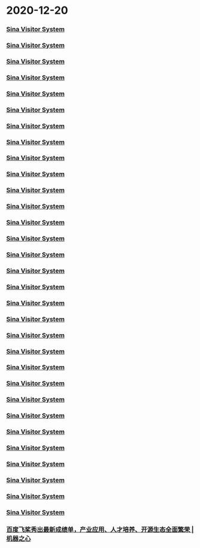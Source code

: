 
# 2020-12-20

### [Sina Visitor System](https://weibo.com/1402400261/JzhkGi4zb)

### [Sina Visitor System](https://weibo.com/1402400261/JzheQ3ZGG)

### [Sina Visitor System](https://weibo.com/1402400261/JzhLXqhI5)

### [Sina Visitor System](https://weibo.com/1402400261/JzhVH5DAU)

### [Sina Visitor System](https://weibo.com/1402400261/JziyxpxC5)

### [Sina Visitor System](https://weibo.com/1402400261/JziKExVL0)

### [Sina Visitor System](https://weibo.com/1402400261/JziBPwclH)

### [Sina Visitor System](https://weibo.com/1402400261/Jzivnb3lU)

### [Sina Visitor System](https://weibo.com/1402400261/JzitlzNog)

### [Sina Visitor System](https://weibo.com/1402400261/JzirndLcR)

### [Sina Visitor System](https://weibo.com/1402400261/JzhY38qVZ)

### [Sina Visitor System](https://weibo.com/1402400261/JzhTHyuwk)

### [Sina Visitor System](https://weibo.com/1402400261/Jzi5o7tBu)

### [Sina Visitor System](https://weibo.com/1402400261/JzkHuFwQQ)

### [Sina Visitor System](https://weibo.com/1402400261/JzkEpuAKe)

### [Sina Visitor System](https://weibo.com/1402400261/JzkDO2sY6)

### [Sina Visitor System](https://weibo.com/1402400261/JzkB5CAfj)

### [Sina Visitor System](https://weibo.com/1402400261/JzkzUBc7P)

### [Sina Visitor System](https://weibo.com/1402400261/Jzkzen6ju)

### [Sina Visitor System](https://weibo.com/1402400261/Jzmvj0QDj)

### [Sina Visitor System](https://weibo.com/1402400261/Jzmsjmbmd)

### [Sina Visitor System](https://weibo.com/1402400261/JzmtkDrKO)

### [Sina Visitor System](https://weibo.com/1402400261/JzmIT9W5N)

### [Sina Visitor System](https://weibo.com/1402400261/JzmI4D4z3)

### [Sina Visitor System](https://weibo.com/1402400261/JzmD91uDG)

### [Sina Visitor System](https://weibo.com/1402400261/JznFcsi0y)

### [Sina Visitor System](https://weibo.com/1402400261/Jzn0IdRBE)

### [Sina Visitor System](https://weibo.com/1402400261/JzmWEcRrh)

### [Sina Visitor System](https://weibo.com/1402400261/JzmVP8Ypd)

### [Sina Visitor System](https://weibo.com/1402400261/JzmAgwBFo)

### [Sina Visitor System](https://weibo.com/1402400261/JzmRTAlyH)

### [百度飞桨秀出最新成绩单，产业应用、人才培养、开源生态全面繁荣 | 机器之心](https://www.jiqizhixin.com/articles/2020-12-20)